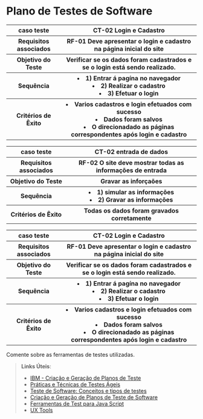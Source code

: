 # Plano de Testes de Software

<table>
  <tr>
    <th> caso teste</th>
    <th> CT-02 Login e Cadastro    </th>
  </tr>
  
 <tr>
    <th> Requisitos associados </th>
    <th> RF-01 Deve apresentar o login e cadastro na página inicial do site </th>
  </tr>
  
   <tr>
  <th> Objetivo do Teste </th>
   <th> Verificar se os dados foram cadastrados e se o login está sendo realizado. </th>
  </tr>
  
   <tr>
  <th> Sequência </th>
   <th> 
     <li>  1) Entrar á pagína no navegador  </li>
      <li> 2) Realizar o cadastro </li>
      <li> 3) Efetuar o login </li>
  </th>
  </tr>
    <tr>
  <th> Critérios de Êxito</th>
<th>
  <li> Varios cadastros e login efetuados com sucesso</li>
  <li> Dados foram salvos </li>
  <li> O direcionadado as páginas correspondentes após login e cadastro</li>
</th>
  </tr>
</table>

<table>
  <tr>
    <th> caso teste</th>
    <th> CT-02 entrada de dados </th>
  </tr>
  
  <tr>
  <th> Requisitos associados </th>
  <th> RF-02 O site deve mostrar todas as informações de entrada</th>
  </tr>
  
   <tr>
  <th> Objetivo do Teste </th>
   <th> Gravar as inforçaões </th>
  </tr>
  
  <tr>
  <th> Sequência </th>
  <th>
     <li> 1) simular as informações </li>
     <li> 2) Gravar as informações  </li>
  </th>
  </tr>
   
  <tr>
  <th> Critérios de Êxito</th>
  <th> Todas os dados foram gravados corretamente </th>
  </tr>
</table>

<table>
  <tr>
    <th> caso teste</th>
    <th> CT-02 Login e Cadastro    </TH>
  </tr>
  
 <tr>
    <th> Requisitos associados </th>
    <th> RF-01 Deve apresentar o login e cadastro na página inicial do site </th>
  </tr>
  
   <tr>
  <th> Objetivo do Teste </th>
   <th> Verificar se os dados foram cadastrados e se o login está sendo realizado. </th>
  </tr>
  
   <tr>
  <th> Sequência </th>
   <th> 
     <li>  1) Entrar á pagína no navegador  </li>
      <li> 2) Realizar o cadastro </li>
      <li> 3) Efetuar o login </li>
  </th>
  </tr>
    <tr>
  <th> Critérios de Êxito</th>
   <th> 
  <li> Varios cadastros e login efetuados com sucesso</li>
  <li> Dados foram salvos </li>
  <li> O direcionadado as páginas correspondentes após login e cadastro</li>
</th>
  </tr>
</table>

 
Comente sobre as ferramentas de testes utilizadas.
 
> **Links Úteis**:
> - [IBM - Criação e Geração de Planos de Teste](https://www.ibm.com/developerworks/br/local/rational/criacao_geracao_planos_testes_software/index.html)
> - [Práticas e Técnicas de Testes Ágeis](http://assiste.serpro.gov.br/serproagil/Apresenta/slides.pdf)
> -  [Teste de Software: Conceitos e tipos de testes](https://blog.onedaytesting.com.br/teste-de-software/)
> - [Criação e Geração de Planos de Teste de Software](https://www.ibm.com/developerworks/br/local/rational/criacao_geracao_planos_testes_software/index.html)
> - [Ferramentas de Test para Java Script](https://geekflare.com/javascript-unit-testing/)
> - [UX Tools](https://uxdesign.cc/ux-user-research-and-user-testing-tools-2d339d379dc7)
